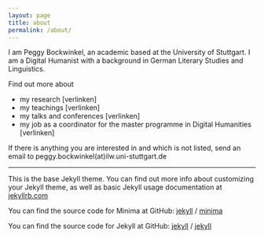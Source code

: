 ```yaml
---
layout: page
title: about
permalink: /about/
---
```


I am Peggy Bockwinkel, an academic based at the University of Stuttgart.
I am a Digital Humanist with a background in German Literary Studies and Linguistics.

Find out more about 
* my research [verlinken]
* my teachings [verlinken]
* my talks and conferences [verlinken]
* my job as a coordinator for the master programme in Digital Humanities [verlinken]

If there is anything you are interested in and which is not listed, send an email to
peggy.bockwinkel(at)ilw.uni-stuttgart.de  
  
  
  
   
  
________________________
   
   

This is the base Jekyll theme. You can find out more info about customizing your Jekyll theme, as well as basic Jekyll usage documentation at [jekyllrb.com](https://jekyllrb.com/)

You can find the source code for Minima at GitHub:
[jekyll][jekyll-organization] /
[minima](https://github.com/jekyll/minima)

You can find the source code for Jekyll at GitHub:
[jekyll][jekyll-organization] /
[jekyll](https://github.com/jekyll/jekyll)


[jekyll-organization]: https://github.com/jekyll

